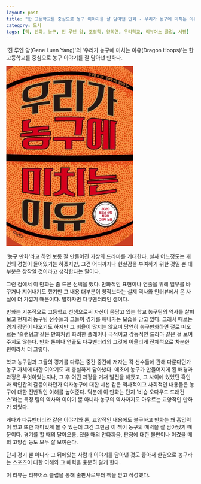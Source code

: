 ```yaml
---
layout: post
title: "한 고등학교를 중심으로 농구 이야기를 잘 담아낸 만화 - 우리가 농구에 미치는 이유"
category: 도서
tags: [책, 만화, 농구, 진 루엔 양, 조영학, 양희연, 우리학교, 리뷰어스 클럽, 서평]
---
```


'진 루엔 양(Gene Luen Yang)'의
'우리가 농구에 미치는 이유(Dragon Hoops)'는
한 고등학교를 중심으로 농구 이야기를 잘 담아낸 만화다.

![표지](/images/dragon-hoops-comic-book-h480.jpg)

'농구 만화'라고 하면 보통 잘 만들어진 가상의 드라마를 기대한다.
설사 어느정도는 개인의 경험이 들어있기는 하겠지만,
그건 어디까지나 현실감을 부여하기 위한 것일 뿐 대부분은 창작일 것이라고 생각한다는 말이다.

그런 점에서 이 만화는 좀 드문 선택을 했다.
만화적인 표현이나 연출을 위해 일부를 바꾸거나 지어내기도 했기만
그 내용 대부분이 창작보다는 실제 역사와 인터뷰에서 온 사실에 더 가깝기 때문이다.
말하자면 다큐멘터리인 셈이다.

만화는 기본적으로 고등학교 선생으로써 자신이 몸담고 있는 학교 농구팀의 역사를 살펴보고
현재의 농구팀 선수들과 그들이 경기를 해나가는 모습을 담고 있다.
그래서 때로는 경기 장면이 나오기도 하지만 그 비율이 많지는 않으며
당연히 농구만화하면 절로 떠오르는 '슬램덩크'같은 만화처럼
화려한 플레이나 극적이고 감동적인 드라마 같은 걸 보여주지도 않는다.
만화 톤이나 연출도 다큐멘터리의 그것에 어울리게 전체적으로 차분한 편이라서 더 그렇다.

학교 농구팀과 그들의 경기를 다루는 중간 중간에
저자는 각 선수들에 관해 다룬다던가
농구 자체에 대한 이야기도 꽤 충실하게 담아냈다.
애초에 농구가 만들어지게 된 배경과 과정은 무엇이었는지나,
그 후 어떤 과정을 거쳐 발전을 해왔고,
그 사이에 있었던 흑인과 백인간의 갈등이라던가 여자농구에 대한 시선 같은
역사적이고 사회적인 내용들은 농구에 대한 전반적인 이해를 높여준다.
덕분에 이 만화는 단지 '비숍 오다우드 드래건스'라는 특정 팀의 역사와 이야기 뿐 아니라
농구의 역사까지도 아우르는 교양적인 만화가 되었다.

게다가 다큐멘터리와 같은 이야기와 톤, 교양적인 내용에도 불구하고
만화는 꽤 흡입력이 있고 또한 재미있게 볼 수 있는데
그건 그만큼 이 책이 농구의 매력을 잘 담아냈기 때문이다.
경기를 할 때의 달아오름, 졌을 때의 안타까움, 판정에 대한 불만이나 이겼을 때의 고양감 등도 모두 잘 보여준다.

단지 경기 뿐 아니라 그 뒤에있는 사람과 이야기를 담아낸 것도 좋아서
한권으로 농구라는 스포츠이 대한 이해와 그 매력을 충분히 알게 한다.



<div class="im im-info">
이 리뷰는 리뷰어스 클럽을 통해 출판사로부터 책을 받고 작성했다.
</div>
